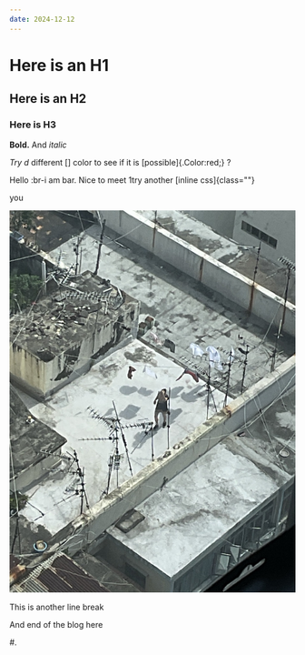 ```yaml
---
date: 2024-12-12
---
```


# Here is an H1

## Here is an H2

### Here is H3

**Bold.** And *italic*

*Try d* different [] color to see if it is [possible]{.Color:red;} ?

Hello :br-i am bar. Nice to meet 1try another [inline css]{class=""}

you

![IMG\_0279.jpeg](/img/testing/IMG_0279.jpeg)

This is another line break

And end of the blog here

\#.

